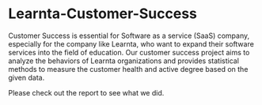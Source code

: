 # Learnta-Customer-Success

Customer Success is essential for Software as a service (SaaS) company, especially for the
company like Learnta, who want to expand their software services into the field of education.
Our customer success project aims to analyze the behaviors of Learnta organizations and
provides statistical methods to measure the customer health and active degree based on the given
data.

Please check out the report to see what we did.
